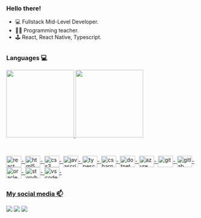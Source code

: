 ### Hello there!


- 💻 Fullstack Mid-Level Developer.
- 👨‍🏫 Programming teacher.
- 🕹️ React, React Native, Typescript.

##

### Languages 💻
<div>
  <a href="https://github.com/rafaelkasper">
  <img height="180em" src="https://github-readme-stats.vercel.app/api?username=rafaelkasper&show_icons=true&rank_icon=github&theme=codeSTACKr">
  <img height="180em" src="https://github-readme-stats.vercel.app/api/top-langs/?username=rafaelkasper&layout=compact&langs_count=7&theme=dark&hide=hack,php,java,starlark,objective-c,ruby,css"/>
</div>

  ##
  <div style="display: inline_block"><br>
    <img align="center" alt="react" height="30" width="40" src="https://cdn.jsdelivr.net/gh/devicons/devicon@latest/icons/react/react-original.svg" />-
    <img align="center" alt="html5" height="30" width="40" src="https://cdn.jsdelivr.net/gh/devicons/devicon/icons/html5/html5-original.svg">-
    <img align="center" alt="css3" height="30" width="40" src="https://cdn.jsdelivr.net/gh/devicons/devicon/icons/css3/css3-original.svg">- 
    <img align="center" alt="javascript" height="30" width="40" src="https://cdn.jsdelivr.net/gh/devicons/devicon/icons/javascript/javascript-original.svg">-
    <img align="center" alt="typescript" height="30" width="40" src="https://cdn.jsdelivr.net/gh/devicons/devicon@latest/icons/typescript/typescript-original.svg" />-
    <img align="center" alt="csharp" height="30" width="40" src="https://cdn.jsdelivr.net/gh/devicons/devicon@latest/icons/csharp/csharp-original.svg" />-
    <img align="center" alt="dotnet" height="30" width="40" src="https://cdn.jsdelivr.net/gh/devicons/devicon@latest/icons/dotnetcore/dotnetcore-original.svg" />-    
    <img align="center" alt="azure" height="30" width="40" src="https://cdn.jsdelivr.net/gh/devicons/devicon@latest/icons/azuredevops/azuredevops-original.svg" />-
    <img align="center" alt="git" height="30" width="40" src="https://cdn.jsdelivr.net/gh/devicons/devicon/icons/git/git-original.svg">-
    <img align="center" alt="gitlab" height="30" width="40" src="https://cdn.jsdelivr.net/gh/devicons/devicon@latest/icons/gitlab/gitlab-original.svg" />-
    <img align="center" alt="oracle" height="30" width="40" src="https://cdn.jsdelivr.net/gh/devicons/devicon@latest/icons/oracle/oracle-original.svg" />-
    <img align="center" alt="storybook" height="30" width="40" src="https://cdn.jsdelivr.net/gh/devicons/devicon@latest/icons/storybook/storybook-original.svg" />-
    <img align="center" alt="vscode" height="30" width="40" src="https://cdn.jsdelivr.net/gh/devicons/devicon@latest/icons/vscode/vscode-original.svg" />-          
</div>

 ##

### My social media 📫
<div>
  <a href="https://www.linkedin.com/in/rafael-kasper-08288584" target="_blank"><img src="https://img.shields.io/badge/LinkedIn-0077B5?style=for-the-badge&logo=linkedin&logoColor=white" target="_blank"></a>
  <a href="mailto:prof.rafaelkasper@gmail.com" target="_blank"><img src="https://img.shields.io/badge/Gmail-D14836?style=for-the-badge&logo=gmail&logoColor=white" target="_blank"></a>
  <a href="https://www.instagram.com/rafaelkasper" target="_blank"><img src="https://img.shields.io/badge/Instagram-E4405F?style=for-the-badge&logo=instagram&logoColor=white" target="_blank"></a>
</div>
 


